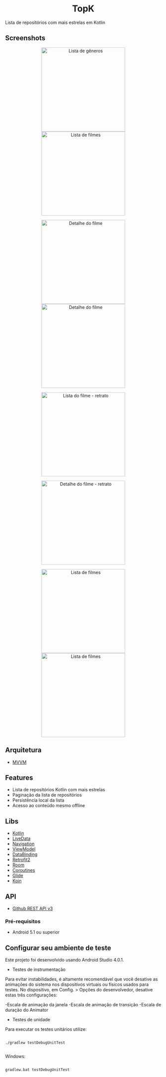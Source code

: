<h1 align="center">
    TopK
</h1>

<p>
    Lista de repositórios com mais estrelas em Kotlin
</p>

## Screenshots

<p align="center">
  <img src="screenshots/" width="270" alt="Lista de gêneros">
  <img src="screenshots/" width="270" alt="Lista de filmes">
</p>

<p align="center">
  <img src="screenshots/" width="270" alt="Detalhe do filme">
  <img src="screenshots/" width="270" alt="Detalhe do filme">
</p>

<p align="center">
  <img src="screenshots/" height="270" alt="Lista do filme - retrato">
</p>

<p align="center">
  <img src="screenshots/" height="270" alt="Detalhe do filme - retrato">
</p>

<p align="center">
  <img src="screenshots/" width="270" alt="Lista de filmes">
  <img src="screenshots/" width="270" alt="Lista de filmes">
</p>

## Arquitetura

- [MVVM](https://en.wikipedia.org/wiki/Model%E2%80%93view%E2%80%93viewmodel)

## Features

- Lista de repositórios Kotlin com mais estrelas
- Paginação da lista de repositórios
- Persistência local da lista 
- Acesso ao conteúdo mesmo offline


## Libs

- [Kotlin](https://kotlinlang.org/)
- [LiveData](https://developer.android.com/topic/libraries/architecture/livedata)
- [Navigation](https://developer.android.com/guide/navigation)
- [ViewModel](https://developer.android.com/topic/libraries/architecture/viewmodel)
- [DataBinding](https://developer.android.com/topic/libraries/data-binding)
- [Retrofit2](https://square.github.io/retrofit/)
- [Room](https://developer.android.com/topic/libraries/architecture/room)
- [Coroutines](https://developer.android.com/kotlin/coroutines)
- [Glide](https://bumptech.github.io/glide/)
- [Koin](https://insert-koin.io/)

## API

- [Github REST API v3](https://developer.github.com/v3/)


### Pré-requisitos

- <p>Android 5.1 ou superior</p>


## Configurar seu ambiente de teste

Este projeto foi desenvolvido usando Android Studio 4.0.1.

- <p>Testes de instrumentação</p>

Para evitar instabilidades, é altamente recomendável que você desative as animações do sistema nos 
dispositivos virtuais ou físicos usados para testes.
No dispositivo, em Config. > Opções do desenvolvedor, desative estas três configurações:

-Escala de animação da janela
-Escala de animação de transição
-Escala de duração do Animator


- <p>Testes de unidade</p>

Para executar os testes unitários utilize:

```

./gradlew testDebugUnitTest


```

Windows:

```

gradlew.bat testDebugUnitTest


```
